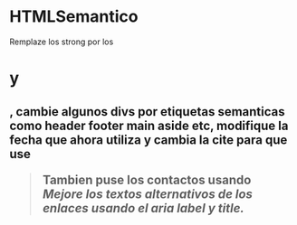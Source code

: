 # HTMLSemantico
Remplaze los strong por los <h1> y <h2>, cambie algunos divs por etiquetas semanticas como header footer main aside etc, 
modifique la fecha que ahora utiliza <time> y cambia la cite para que use <blockquote> 
Tambien puse los contactos usando <address> 
Mejore los textos alternativos de los enlaces usando el aria label y title.